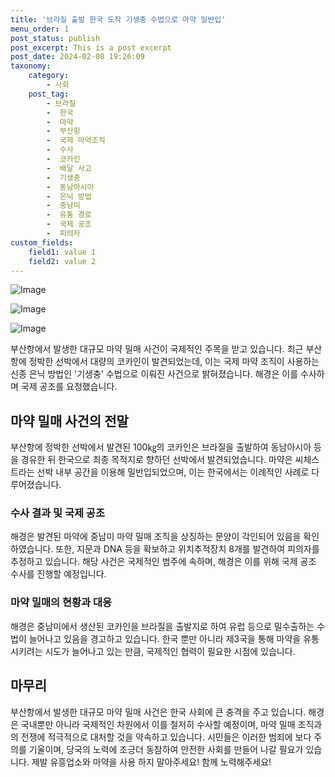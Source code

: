 ```yaml
---
title: '브라질 출발 한국 도착 기생충 수법으로 마약 밀반입'
menu_order: 1
post_status: publish
post_excerpt: This is a post excerpt
post_date: 2024-02-08 19:26:09
taxonomy:
    category:
        - 사회
    post_tag:
        - 브라질
        -  한국
        -  마약
        -  부산항
        -  국제 마약조직
        -  수사
        -  코카인
        -  배달 사고
        -  기생충
        -  동남아시아
        -  은닉 방법
        -  중남미
        -  유통 경로
        -  국제 공조
        -  피의자
custom_fields:
    field1: value 1
    field2: value 2
---
```


![Image](https://imgnews.pstatic.net/image/119/2024/02/08/0002798227_001_20240208152301188.jpg?type=w647)

![Image](https://imgnews.pstatic.net/image/119/2024/02/08/0002798227_002_20240208152301213.jpg?type=w647)

![Image](https://imgnews.pstatic.net/image/119/2024/02/08/0002798227_003_20240208152301236.jpg?type=w647)

부산항에서 발생한 대규모 마약 밀매 사건이 국제적인 주목을 받고 있습니다. 최근 부산항에 정박한 선박에서 대량의 코카인이 발견되었는데, 이는 국제 마약 조직이 사용하는 신종 은닉 방법인 '기생충' 수법으로 이뤄진 사건으로 밝혀졌습니다. 해경은 이를 수사하며 국제 공조를 요청했습니다.
## 마약 밀매 사건의 전말
부산항에 정박한 선박에서 발견된 100㎏의 코카인은 브라질을 출발하여 동남아시아 등을 경유한 뒤 한국으로 최종 목적지로 향하던 선박에서 발견되었습니다. 마약은 씨체스트라는 선박 내부 공간을 이용해 밀반입되었으며, 이는 한국에서는 이례적인 사례로 다루어졌습니다. 
### 수사 결과 및 국제 공조
해경은 발견된 마약에 중남미 마약 밀매 조직을 상징하는 문양이 각인되어 있음을 확인하였습니다. 또한, 지문과 DNA 등을 확보하고 위치추적장치 8개를 발견하여 피의자를 추정하고 있습니다. 해당 사건은 국제적인 범주에 속하며, 해경은 이를 위해 국제 공조 수사를 진행할 예정입니다.
### 마약 밀매의 현황과 대응
해경은 중남미에서 생산된 코카인을 브라질을 출발지로 하여 유럽 등으로 밀수출하는 수법이 늘어나고 있음을 경고하고 있습니다. 한국 뿐만 아니라 제3국을 통해 마약을 유통시키려는 시도가 늘어나고 있는 만큼, 국제적인 협력이 필요한 시점에 있습니다.
## 마무리
부산항에서 발생한 대규모 마약 밀매 사건은 한국 사회에 큰 충격을 주고 있습니다. 해경은 국내뿐만 아니라 국제적인 차원에서 이를 철저히 수사할 예정이며, 마약 밀매 조직과의 전쟁에 적극적으로 대처할 것을 약속하고 있습니다. 시민들은 이러한 범죄에 보다 주의를 기울이며, 당국의 노력에 조긍더 동참하여 안전한 사회를 만들어 나갈 필요가 있습니다. 제발 유흥업소와 마약을 사용 하지 말아주세요! 함께 노력해주세요!
